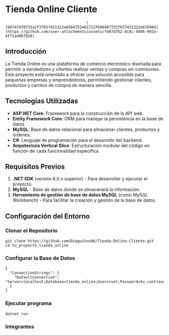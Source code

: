 # Tienda Online Cliente

                                        ![68747470733a2f2f657431322e6564752e61722f696d67732f657431322e676966](https://github.com/user-attachments/assets/fe87d7b2-8c6c-4666-993a-4f71ad08f826)

## Introducción

La Tienda Online es una plataforma de comercio electrónico diseñada para permitir a vendedores y clientes realizar ventas y compras sin comisiones. Este proyecto está orientado a ofrecer una solución accesible para pequeñas empresas y emprendedores, permitiendo gestionar clientes, productos y carritos de compra de manera sencilla.

## Tecnologías Utilizadas

- **ASP.NET Core**: Framework para la construcción de la API web.
- **Entity Framework Core**: ORM para manejar la persistencia en la base de datos.
- **MySQL**: Base de datos relacional para almacenar clientes, productos y órdenes.
- **C#**: Lenguaje de programación para el desarrollo del backend.
- **Arquitectura Vertical Slice**: Estructuración modular del código en función de cada funcionalidad específica.

## Requisitos Previos

1. **.NET SDK** (versión 6.0 o superior) - Para desarrollar y ejecutar el proyecto.
2. **MySQL** - Base de datos donde se almacenará la información.
3. **Herramienta de gestión de base de datos MySQL** (como MySQL Workbench) - Para facilitar la creación y gestión de la base de datos.

## Configuración del Entorno

### Clonar el Repositorio 

```
git clone https://github.com/Dieguitoo06/Tienda-Online-Cliente.git
cd tu_proyecto_tienda_online
```

### Configurar la Base de Datos

```
{
  "ConnectionStrings": {
    "DefaultConnection": "Server=localhost;Database=tienda_online;User=root;Password=tu_contraseña;"
  }
}
```

### Ejecutar programa 

```
dotnet run
```

### Integrantes

